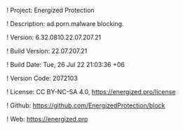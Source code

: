 ! Project: Energized Protection

! Description: ad.porn.malware blocking.

! Version: 6.32.0810.22.07.207.21

! Build Version: 22.07.207.21

! Build Date: Tue, 26 Jul 22 21:03:36 +06

! Version Code: 2072103

! License: CC BY-NC-SA 4.0, https://energized.pro/license

! Github: https://github.com/EnergizedProtection/block

! Web: https://energized.pro
